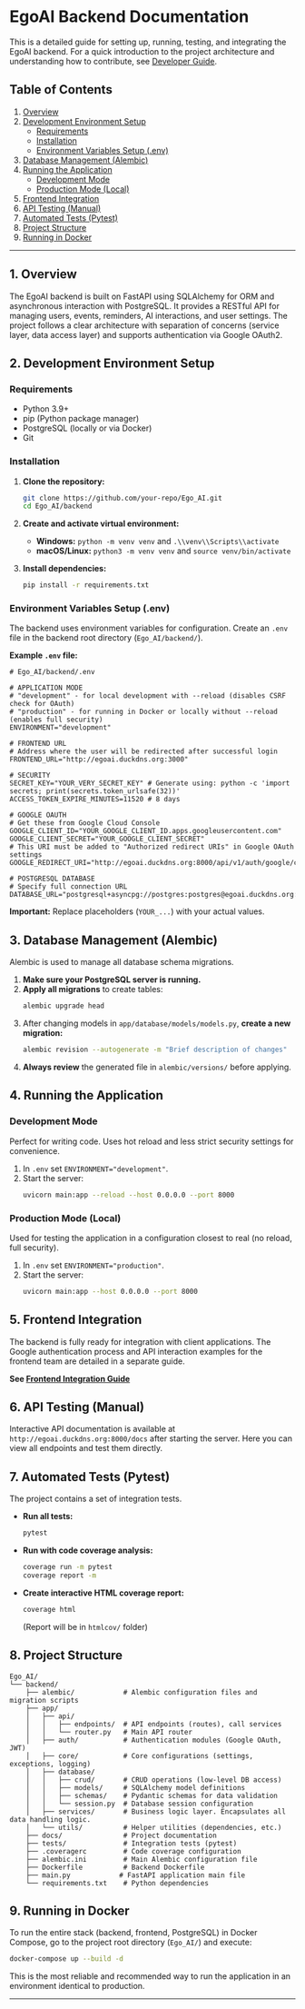 # EgoAI Backend Documentation

This is a detailed guide for setting up, running, testing, and integrating the EgoAI backend. For a quick introduction to the project architecture and understanding how to contribute, see [Developer Guide](./DEVELOPER_GUIDE.md).

## Table of Contents

1.  [Overview](#1-overview)
2.  [Development Environment Setup](#2-development-environment-setup)
    *   [Requirements](#requirements)
    *   [Installation](#installation)
    *   [Environment Variables Setup (.env)](#environment-variables-setup-env)
3.  [Database Management (Alembic)](#3-database-management-alembic)
4.  [Running the Application](#4-running-the-application)
    *   [Development Mode](#development-mode)
    *   [Production Mode (Local)](#production-mode-local)
5.  [Frontend Integration](#5-frontend-integration)
6.  [API Testing (Manual)](#6-api-testing-manual)
7.  [Automated Tests (Pytest)](#7-automated-tests-pytest)
8.  [Project Structure](#8-project-structure)
9.  [Running in Docker](#9-running-in-docker)

---

## 1. Overview

The EgoAI backend is built on FastAPI using SQLAlchemy for ORM and asynchronous interaction with PostgreSQL. It provides a RESTful API for managing users, events, reminders, AI interactions, and user settings. The project follows a clear architecture with separation of concerns (service layer, data access layer) and supports authentication via Google OAuth2.

## 2. Development Environment Setup

### Requirements

*   Python 3.9+
*   pip (Python package manager)
*   PostgreSQL (locally or via Docker)
*   Git

### Installation

1.  **Clone the repository:**
    ```bash
    git clone https://github.com/your-repo/Ego_AI.git
    cd Ego_AI/backend
    ```

2.  **Create and activate virtual environment:**
    *   **Windows:** `python -m venv venv` and `.\\venv\\Scripts\\activate`
    *   **macOS/Linux:** `python3 -m venv venv` and `source venv/bin/activate`

3.  **Install dependencies:**
    ```bash
    pip install -r requirements.txt
    ```

### Environment Variables Setup (.env)

The backend uses environment variables for configuration. Create an `.env` file in the backend root directory (`Ego_AI/backend/`).

**Example `.env` file:**

```env
# Ego_AI/backend/.env

# APPLICATION MODE
# "development" - for local development with --reload (disables CSRF check for OAuth)
# "production" - for running in Docker or locally without --reload (enables full security)
ENVIRONMENT="development"

# FRONTEND URL
# Address where the user will be redirected after successful login
FRONTEND_URL="http://egoai.duckdns.org:3000"

# SECURITY
SECRET_KEY="YOUR_VERY_SECRET_KEY" # Generate using: python -c 'import secrets; print(secrets.token_urlsafe(32))'
ACCESS_TOKEN_EXPIRE_MINUTES=11520 # 8 days

# GOOGLE OAUTH
# Get these from Google Cloud Console
GOOGLE_CLIENT_ID="YOUR_GOOGLE_CLIENT_ID.apps.googleusercontent.com"
GOOGLE_CLIENT_SECRET="YOUR_GOOGLE_CLIENT_SECRET"
# This URI must be added to "Authorized redirect URIs" in Google OAuth settings
GOOGLE_REDIRECT_URI="http://egoai.duckdns.org:8000/api/v1/auth/google/callback"

# POSTGRESQL DATABASE
# Specify full connection URL
DATABASE_URL="postgresql+asyncpg://postgres:postgres@egoai.duckdns.org:5432/egoai"
```

**Important:** Replace placeholders (`YOUR_...`) with your actual values.

## 3. Database Management (Alembic)

Alembic is used to manage all database schema migrations.

1.  **Make sure your PostgreSQL server is running.**
2.  **Apply all migrations** to create tables:
    ```bash
    alembic upgrade head
    ```
3.  After changing models in `app/database/models/models.py`, **create a new migration:**
    ```bash
    alembic revision --autogenerate -m "Brief description of changes"
    ```
4.  **Always review** the generated file in `alembic/versions/` before applying.

## 4. Running the Application

### Development Mode

Perfect for writing code. Uses hot reload and less strict security settings for convenience.

1.  In `.env` set `ENVIRONMENT="development"`.
2.  Start the server:
    ```bash
    uvicorn main:app --reload --host 0.0.0.0 --port 8000
    ```

### Production Mode (Local)

Used for testing the application in a configuration closest to real (no reload, full security).

1.  In `.env` set `ENVIRONMENT="production"`.
2.  Start the server:
    ```bash
    uvicorn main:app --host 0.0.0.0 --port 8000
    ```

## 5. Frontend Integration

The backend is fully ready for integration with client applications. The Google authentication process and API interaction examples for the frontend team are detailed in a separate guide.

**See [Frontend Integration Guide](./FRONTEND_INTEGRATION.md)**

## 6. API Testing (Manual)

Interactive API documentation is available at `http://egoai.duckdns.org:8000/docs` after starting the server. Here you can view all endpoints and test them directly.

## 7. Automated Tests (Pytest)

The project contains a set of integration tests.

*   **Run all tests:**
    ```bash
    pytest
    ```
*   **Run with code coverage analysis:**
    ```bash
    coverage run -m pytest
    coverage report -m
    ```
*   **Create interactive HTML coverage report:**
    ```bash
    coverage html
    ```
    (Report will be in `htmlcov/` folder)

## 8. Project Structure

```
Ego_AI/
└── backend/
    ├── alembic/            # Alembic configuration files and migration scripts
    ├── app/
    │   ├── api/
    │   │   ├── endpoints/  # API endpoints (routes), call services
    │   │   └── router.py   # Main API router
    │   ├── auth/           # Authentication modules (Google OAuth, JWT)
    │   ├── core/           # Core configurations (settings, exceptions, logging)
    │   ├── database/
    │   │   ├── crud/       # CRUD operations (low-level DB access)
    │   │   ├── models/     # SQLAlchemy model definitions
    │   │   ├── schemas/    # Pydantic schemas for data validation
    │   │   └── session.py  # Database session configuration
    │   ├── services/       # Business logic layer. Encapsulates all data handling logic.
    │   └── utils/          # Helper utilities (dependencies, etc.)
    ├── docs/               # Project documentation
    ├── tests/              # Integration tests (pytest)
    ├── .coveragerc         # Code coverage configuration
    ├── alembic.ini         # Main Alembic configuration file
    ├── Dockerfile          # Backend Dockerfile
    ├── main.py            # FastAPI application main file
    └── requirements.txt    # Python dependencies
```

## 9. Running in Docker

To run the entire stack (backend, frontend, PostgreSQL) in Docker Compose, go to the project root directory (`Ego_AI/`) and execute:

```bash
docker-compose up --build -d
```
This is the most reliable and recommended way to run the application in an environment identical to production.

--- 